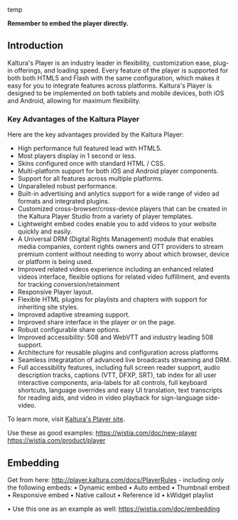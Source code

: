 temp


**Remember to embed the player directly.**

## Introduction  

Kaltura's Player is an industry leader in flexibility, customization ease, plug-in offerings, and loading speed. Every feature of the player is supported for both both HTML5 and Flash with the same configuration, which makes it easy for you to integrate features across platforms. Kaltura's Player is designed to be implemented on both tablets and mobile devices, both iOS and Android, allowing for maximum flexibility.

### Key Advantages of the Kaltura Player  

Here are the key advantages provided by the Kaltura Player:

* High performance full featured lead with HTML5.
* Most players display in 1 second or less.
* Skins configured once with standard HTML / CSS.
* Multi-platform support for both iOS and Android player components.
* Support for all features across multiple platforms.
* Unparalleled robust performance.
* Built-in advertising and anlytics support for a wide range of video ad formats and integrated plugins.
* Customized cross-browser/cross-device players that can be created in the Kaltura Player Studio from a variety of player templates.
* Lightweight embed codes enable you to add videos to your website quickly and easily.
* A Universal DRM (Digital Rights Management) module that enables media companies, content rights owners and OTT providers to stream premium content without needing to worry about which browser, device or platform is being used.
* Improved related videos experience including an enhanced related videos interface, flexible options for related video fulfillment, and events for tracking conversion/retainment
* Responsive Player layout.
* Flexible HTML plugins for playlists and chapters with support for inheriting site styles.
* Improved adaptive streaming support.
* Improved share interface in the player or on the page.
* Robust configurable share options.
* Improved accessibility: 508 and WebVTT and industry leading 508 support.
* Architecture for reusable plugins and configuration across platforms
* Seamless integratation of advanced live broadcasts streaming and DRM.
* Full accessibility features, including full screen reader support, audio description tracks, captions (VTT, DFXP, SRT), tab index for all user interactive components, aria-labels for all controls, full keyboard shortcuts, language overrides and easy UI translation, text transcripts for reading aids, and video in video playback for sign-language side-video.

To learn more, visit [Kaltura's Player site](player.kaltura.com).


Use these as good examples:
https://wistia.com/doc/new-player
https://wistia.com/product/player

## Embedding   

Get from here:
http://player.kaltura.com/docs/PlayerRules - including only the following embeds: 
•	Dynamic embed
•	Auto embed
•	Thumbnail embed
•	Responsive embed
•	Native callout
•	Reference Id
•	kWidget playlist

•	Use this one as an example as well:
https://wistia.com/doc/embedding 



